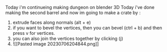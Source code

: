 Today i'm continueing making dungeon on blender 3D
Today i've done making the second barrel and now im going to make a crate by :
1. extrude faces along normals (alt + e)
2. if you want to bevel the vertices, then you can bevel (ctrl + b) and then press v for vertices.
3. you can also join the vertices together by clicking (j)
4. ![[Pasted image 20230706204844.png]] 